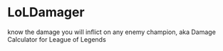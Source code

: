 # LoLDamager
know the damage you will inflict on any enemy champion, aka Damage Calculator for League of Legends
